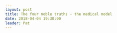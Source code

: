 ```yaml
---
layout: post
title: The four noble truths - the medical model
date: 2018-04-04 19:30:00
leader: Pat 
---
```

